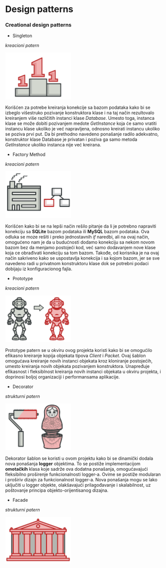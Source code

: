 ﻿# Design patterns

### Creational design patterns

* Singleton

*kreacioni patern*

<div>
  <img src="./resources/images/singleton.png" alt="Singleton logo" height=150>
</div>

Korišćen za potrebe kreiranja konekcije sa bazom podataka kako bi se izbeglo višestruko pozivanje konstruktora klase i na taj način rezultovalo kreiranjem više različitih instanci klase _Database_. Umesto toga, instanca klase se može dobiti pozivanjem medote _GetInstance_ koja će samo vratiti instancu klase ukoliko je već napravljena, odnosno kreirati instancu ukoliko se poziva prvi put. Da bi prethodno navedeno ponašanje radilo adekvatno, konstruktor klase Database je privatan i poziva ga samo metoda _GetInstance_ ukoliko instanca nije već kreirana.

* Factory Method

*kreacioni patern*

<div>
  <img src="./resources/images/factory_method.png" alt="Factory method logo" height=150>
</div>

Korišćen kako bi se na lepši način rešilo pitanje da li je potrebno napraviti konekciju sa **SQLite** bazom podataka ili **MySQL** bazom podataka. Ova odluka se moze rešiti i preko jednostavnih _if_ naredbi, ali na ovaj način, omogućeno nam je da u budućnosti dodamo konekciju sa nekom novom bazom bez da menjamo postojeći kod, već samo dodavanjem nove klase koja ce obrađivati konekciju sa tom bazom. Takođe, od korisnika je na ovaj način sakriveno kako se uspostavlja konekcija i sa kojom bazom, jer se sve navedeno radi u privatnom konstruktoru klase dok se potrebni podaci dobijaju iz konfiguracionog fajla.

* Prototype

*kreacioni patern*

<div>
  <img src="./resources/images/prototype.png" alt="Prototype method logo" height=150>
</div>

Prototype patern se u okviru ovog projekta koristi kako bi se omogućilo efikasno kreiranje kopija objekata tipova _Client_ i _Packet_. Ovaj šablon omogućava kreiranje novih instanci objekata kroz kloniranje postojećih, umesto kreiranja novih objekata pozivanjem konstruktora. Unapređuje efikasnost i fleksiblnost kreiranja novih instanci objekata u okviru projekta, i doprinosi boljoj organizaciji i performansama aplikacije.

* Decorator 

*strukturni patern*

<div>
  <img src="./resources/images/decorator.png" alt="Decorator method logo" height=150>
</div>

Dekorator šablon se koristi u ovom projektu kako bi se dinamički dodala nova ponašanja **logger** objektima. To se postiže implementacijom **omotačkih** klasa koje sadrže ova dodatna ponašanja, omogućavajući fleksibilno proširenje funkcionalnosti logger-a. Ovime se postiže modularan i proširiv dizajn za funkcionalnost logger-a. Nova ponašanja mogu se lako uključiti u logger objekte, olakšavajući prilagođavanje i skalabilnost, uz poštovanje principa objekto-orijentisanog dizajna.

* Facade 

*strukturni patern*

<div>
  <img src="./resources/images/facade.png" alt="Facade method logo" height=150>
</div>

